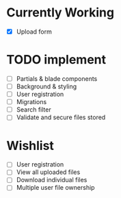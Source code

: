 # Currently Working

- [x] Upload form

# TODO implement

- [ ] Partials & blade components
- [ ] Background & styling
- [ ] User registration
- [ ] Migrations
- [ ] Search filter
- [ ] Validate and secure files stored

# Wishlist

- [ ] User registration
- [ ] View all uploaded files
- [ ] Download individual files
- [ ] Multiple user file ownership
